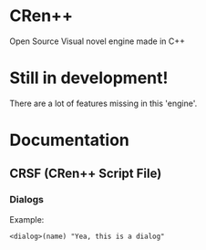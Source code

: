 # CRen++                        
                                     
Open Source Visual novel engine made in C++ 


# Still in development!
There are a lot of features missing in this 'engine'.

# Documentation

## CRSF (CRen++ Script File)

### Dialogs

Example: 
```
<dialog>(name) "Yea, this is a dialog"
```
